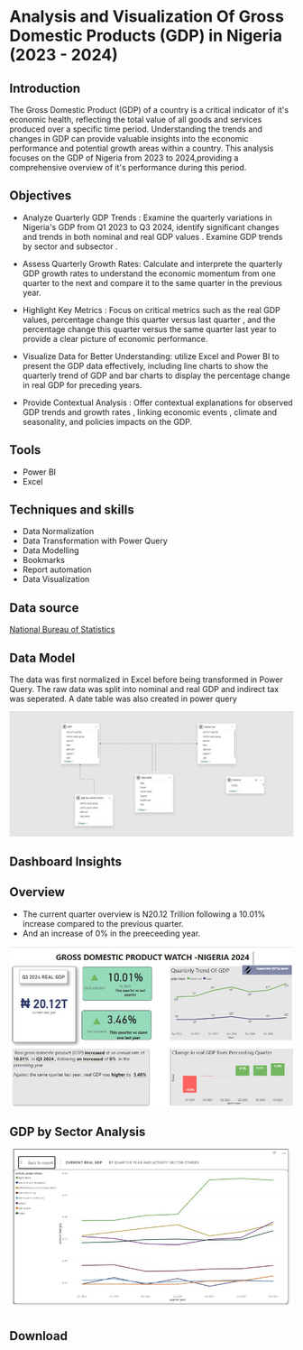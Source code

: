 # Analysis and Visualization Of Gross Domestic Products (GDP) in Nigeria (2023 - 2024)

## Introduction 
The Gross Domestic Product (GDP) of a country is a critical indicator of it's economic health, reflecting the total value of all goods and services produced over a specific time period. Understanding the trends and changes in GDP can provide valuable insights into the economic performance and potential growth areas within a country. This analysis focuses on the GDP of Nigeria from 2023 to 2024,providing a comprehensive overview of it's performance during this period.

## Objectives
 
- Analyze Quarterly GDP Trends : Examine the quarterly variations in Nigeria's GDP from Q1 2023 to Q3 2024, identify significant changes and trends in both nominal and real GDP values . Examine GDP trends by sector and subsector . 

- Assess Quarterly Growth Rates: Calculate and interprete the quarterly GDP growth rates to understand the economic momentum from one quarter to the next and compare it to the same quarter in the previous year. 

- Highlight Key Metrics : Focus on critical metrics such as the real GDP values, percentage change this quarter versus last quarter , and the percentage change this quarter versus the same quarter last year to provide a clear picture of economic performance. 

- Visualize Data for Better Understanding: utilize Excel and Power BI to present the GDP data effectively, including line charts to show the quarterly trend of GDP and bar charts to display the percentage change in real GDP for preceding years. 

- Provide Contextual Analysis : Offer contextual explanations for observed GDP trends and growth rates , linking economic events , climate and seasonality, and policies impacts on the GDP.

## Tools
- Power BI
- Excel

## Techniques and skills
- Data Normalization
- Data Transformation with Power Query
- Data Modelling
- Bookmarks
- Report automation
- Data Visualization

## Data source
<a href = "https://www.nigerianstat.gov.ng/elibrary/read/1241593"> National Bureau of Statistics <a/>
## Data Model
The data was first normalized in Excel before being transformed in Power Query. The raw data was split into nominal and real GDP and indirect tax was seperated. A date table was also created in power query

![Data Model](https://github.com/lucybeec/GDP-Analysis-in-Nigeria/blob/main/images/GDP_by_data_model.jpeg)

## Dashboard Insights 

## Overview 
- The current quarter overview is N20.12 Trillion following a 10.01% increase compared to the previous quarter.
- And an increase of 0% in the preeceeding year.

![GDP portfolio main page](https://github.com/lucybeec/GDP-Analysis-in-Nigeria/blob/main/images/gdp_portfolio_main.jpeg)

## GDP by Sector Analysis
![GDP by sector](https://github.com/lucybeec/GDP-Analysis-in-Nigeria/blob/main/images/GDP_by_sector.jpeg)

## Download
